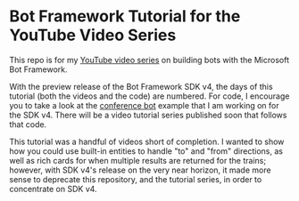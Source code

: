 #  Bot Framework Tutorial for the YouTube Video Series

This repo is for my [YouTube video series](https://www.youtube.com/playlist?list=PLz6hh7iUxR21Mv4A_TGqrPjZDB9GCFq6H) on building bots with the Microsoft Bot Framework.

With the preview release of the Bot Framework SDK v4, the days of this tutorial (both the videos and the code) are numbered. For code, I encourage you to take a look at the [conference bot](https://github.com/szul/conf-edui2018-bot) example that I am working on for the SDK v4. There will be a video tutorial series published soon that follows that code.

This tutorial was a handful of videos short of completion. I wanted to show how you could use built-in entities to handle "to" and "from" directions, as well as rich cards for when multiple results are returned for the trains; however, with SDK v4's release on the very near horizon, it made more sense to deprecate this repository, and the tutorial series, in order to concentrate on SDK v4.
